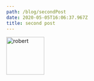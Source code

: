 ```yaml
---
path: /blog/secondPost
date: 2020-05-05T16:06:37.967Z
title: second post
---
```



<img src="/assets/robert.jpg" alt="robert" width="100"/>
